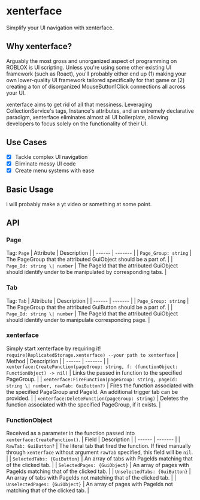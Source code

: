 # xenterface
Simplify your UI navigation with xenterface.

## Why xenterface?
Arguably the most gross and unorganized aspect of programming on ROBLOX is UI scripting. Unless you're using some other existing UI framework (such as Roact), you'll probably either end up (1) making your own lower-quality UI framework tailored specifically for that game or (2) creating a ton of disorganized MouseButton1Click connections all across your UI. 

xenterface aims to get rid of all that messiness. Leveraging CollectionService's tags, Instance's attributes, and an extremely declarative paradigm, xenterface eliminates almost all UI boilerplate, allowing developers to focus solely on the functionality of their UI.

## Use Cases
- [x] Tackle complex UI navigation
- [x] Eliminate messy UI code
- [x] Create menu systems with ease

## Basic Usage
i will probably make a yt video or something at some point.

## API
### Page
Tag: `Page`
| Attribute | Description |
| ------ | ------- |
| `Page_Group: string` | The PageGroup that the attributed GuiObject should be a part of. |
| `Page_Id: string \| number` | The PageId that the attributed GuiObject should identify under to be manipulated by corresponding tabs. |
### Tab
Tag: `Tab`
| Attribute | Description |
| ------ | ------- |
| `Page_Group: string` | The PageGroup that the attributed GuiButton should be a part of. |
| `Page_Id: string \| number` | The PageId that the attributed GuiObject should identify under to manipulate corresponding page. |
### xenterface
Simply start xenterface by requiring it!
`require(ReplicatedStorage.xenterface) --your path to xenterface`
| Method | Description |
| ------ | ------- |
| `xenterface:CreateFunction(pageGroup: string, f: (functionObject: FunctionObject) -> nil)` | Links the passed in function to the specified PageGroup. |
| `xenterface:FireFunction(pageGroup: string, pageId: string \| number, rawTab: GuiButton?)` | Fires the function associated with the specified PageGroup and PageId. An additional trigger tab can be provided. |
| `xenterface:DeleteFunction(pageGroup: string)` | Deletes the function associated with the specified PageGroup, if it exists. |
### FunctionObject
Received as a parameter in the function passed into `xenterface:CreateFunction()`.
| Field | Description |
| ------ | ------- |
| `RawTab: GuiButton?` | The literal tab that fired the function. If fired manually through `xenterface` without argument `rawTab` specified, this field will be `nil`. |
| `SelectedTabs: {GuiButton}` | An array of tabs with PageIds matching that of the clicked tab. |
| `SelectedPages: {GuiObject}` | An array of pages with PageIds matching that of the clicked tab. |
| `UnselectedTabs: {GuiButton}` | An array of tabs with PageIds not matching that of the clicked tab. |
| `UnselectedPages: {GuiObject}` | An array of pages with PageIds not matching that of the clicked tab. |